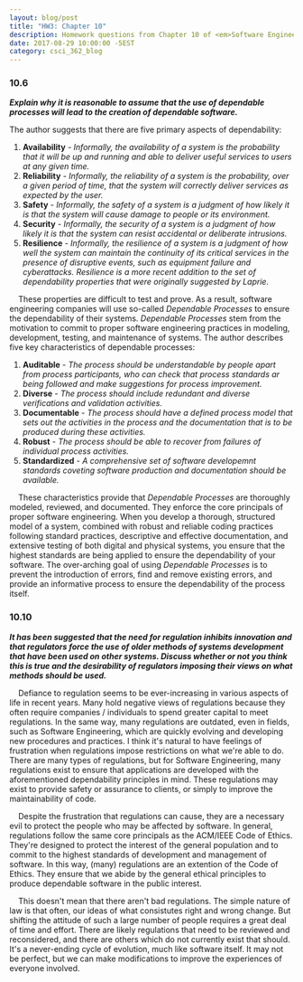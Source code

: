 ```yaml
---
layout: blog/post
title: "HW3: Chapter 10"
description: Homework questions from Chapter 10 of <em>Software Engineering 10th Edition</em>.
date: 2017-08-29 10:00:00 -5EST
category: csci_362_blog
---
```


### 10.6
_**Explain why it is reasonable to assume that the use of dependable processes will lead to the creation of dependable software.**_

The author suggests that there are five primary aspects of dependability:
1. **Availability** - _Informally, the availability of a system is the probability that it will be up and running and able to deliver useful services to users at any given time._
2. **Reliability** - _Informally, the reliability of a system is the probability, over a given period of time, that the system will correctly deliver services as expected by the user._
3. **Safety** - _Informally, the safety of a system is a judgment of how likely it is that the system will cause damage to people or its environment._
4. **Security** - _Informally, the security of a system is a judgment of how likely it is that the system can resist accidental or deliberate intrusions._
5. **Resilience** - _Informally, the resilience of a system is a judgment of how well the system can maintain the continuity of its critical services in the presence of disruptive events, such as equipment failure and cyberattacks. Resilience is a more recent addition to the set of dependability properties that were originally suggested by Laprie._

&nbsp;&nbsp;&nbsp;&nbsp;These properties are difficult to test and prove. As a result, software engineering companies will use so-called _Dependable Processes_ to ensure the dependability of their systems. _Dependable Processes_ stem from the motivation to commit to proper software engineering practices in modeling, development, testing, and maintenance of systems. The author describes five key characteristics of dependable processes:
1. **Auditable** - _The process should be understandable by people apart from process participants, who can check that process standards ar being followed and make suggestions for process improvement._
2. **Diverse** - _The process should include redundant and diverse verifications and validation activities._
3. **Documentable** - _The process should have a defined process model that sets out the activities in the process and the documentation that is to be produced during these activities._
4. **Robust** - _The process should be able to recover from failures of individual process activities._
5. **Standardized** - _A comprehensive set of software developemnt standards coveting software production and documentation should be available._

&nbsp;&nbsp;&nbsp;&nbsp;These characteristics provide that _Dependable Processes_ are thoroughly modeled, reviewed, and documented. They enforce the core principals of proper software engineering. When you develop a thorough, structured model of a system, combined with robust and reliable coding practices following standard practices, descriptive and effective documentation, and extensive testing of both digital and physical systems, you ensure that the highest standards are being applied to ensure the dependability of your software. The over-arching goal of using _Dependable Processes_ is to prevent the introduction of errors, find and remove existing errors, and provide an informative process to ensure the dependability of the process itself.

### 10.10
_**It has been suggested that the need for regulation inhibits innovation and that regulators force the use of older methods of systems development that have been used on other systems. Discuss whether or not you think this is true and the desirability of regulators imposing their views on what methods should be used.**_

&nbsp;&nbsp;&nbsp;&nbsp;Defiance to regulation seems to be ever-increasing in various aspects of life in recent years. Many hold negative views of regulations because they often require companies / individuals to spend greater capital to meet regulations. In the same way, many regulations are outdated, even in fields, such as Software Engineering, which are quickly evolving and developing new procedures and practices. I think it's natural to have feelings of frustration when regulations impose restrictions on what we're able to do. There are many types of regulations, but for Software Engineering, many regulations exist to ensure that applications are developed with the aforementioned dependability principles in mind. These regulations may exist to provide safety or assurance to clients, or simply to improve the maintainability of code.

&nbsp;&nbsp;&nbsp;&nbsp;Despite the frustration that regulations can cause, they are a necessary evil to protect the people who may be affected by software. In general, regulations follow the same core principals as the ACM/IEEE Code of Ethics. They're designed to protect the interest of the general population and to commit to the highest standards of development and management of software. In this way, (many) regulations are an extention of the Code of Ethics. They ensure that we abide by the general ethical principles to produce dependable software in the public interest.

&nbsp;&nbsp;&nbsp;&nbsp;This doesn't mean that there aren't bad regulations. The simple nature of law is that often, our ideas of what consistutes right and wrong change. But shifting the attitude of such a large number of people requires a great deal of time and effort. There are likely regulations that need to be reviewed and reconsidered, and there are others which do not currently exist that should. It's a never-ending cycle of evolution, much like software itself. It may not be perfect, but we can make modifications to improve the experiences of everyone involved.
